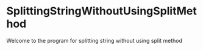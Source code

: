 # SplittingStringWithoutUsingSplitMethod
Welcome to the program for splitting string without using split method

